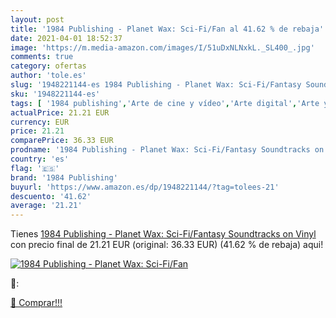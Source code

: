 ```yaml
---
layout: post
title: '1984 Publishing - Planet Wax: Sci-Fi/Fan al 41.62 % de rebaja'
date: 2021-04-01 18:52:37
image: 'https://m.media-amazon.com/images/I/51uDxNLNxkL._SL400_.jpg'
comments: true
category: ofertas
author: 'tole.es'
slug: '1948221144-es 1984 Publishing - Planet Wax: Sci-Fi/Fantasy Soundtracks...'
sku: '1948221144-es'
tags: [ '1984 publishing','Arte de cine y vídeo','Arte digital','Arte y fotografía','Artes escénicas','Cine de género','Consulta','Enciclopedias y obras de consulta','Fotografía y vídeo','Historia de la música y crítica','Libros','Música','Otros productos de multimedia y técnicas','Películas','Películas de fantasía y ciencia ficción','Referencias de música', ]
actualPrice: 21.21 EUR
currency: EUR
price: 21.21
comparePrice: 36.33 EUR
prodname: '1984 Publishing - Planet Wax: Sci-Fi/Fantasy Soundtracks on Vinyl'
country: 'es'
flag: '🇪🇸'
brand: '1984 Publishing'
buyurl: 'https://www.amazon.es/dp/1948221144/?tag=tolees-21'
descuento: '41.62'
average: '21.21'
---
```


Tienes [1984 Publishing - Planet Wax: Sci-Fi/Fantasy Soundtracks on Vinyl](https://www.amazon.es/dp/1948221144/?tag=tolees-21) con precio final de  21.21 EUR (original: 36.33 EUR) (41.62 %  de rebaja) aqui!

[![1984 Publishing - Planet Wax: Sci-Fi/Fan](https://m.media-amazon.com/images/I/51uDxNLNxkL._SL400_.jpg)](https://www.amazon.es/dp/1948221144/?tag=tolees-21)

🔎:


[🛒 Comprar!!!](https://www.amazon.es/dp/1948221144/?tag=tolees-21)

